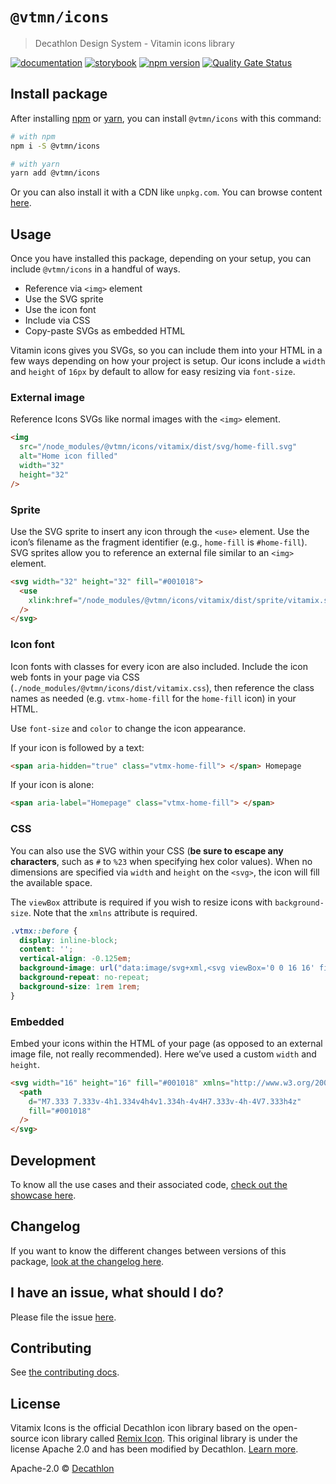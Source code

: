 # `@vtmn/icons`

> Decathlon Design System - Vitamin icons library

<a href="https://www.decathlon.design/726f8c765/p/91dc94-iconography"><img src="https://img.shields.io/badge/decathlon.design-docs-007dbc" alt="documentation" /></a>
<a href="https://decathlon.github.io/vitamin-web/@vtmn/showcase-icons"><img src="https://img.shields.io/badge/storybook-icons-295573?style=flat&logo=storybook" alt="storybook" /></a>
<a href="https://www.npmjs.com/package/@vtmn/icons"><img src="https://img.shields.io/npm/v/@vtmn/icons?style=flat&logo=npm" alt="npm version" /></a>
<a href="https://sonarcloud.io/dashboard?id=decathlon_vitamin-web_icons"><img src="https://sonarcloud.io/api/project_badges/measure?project=decathlon_vitamin-web_icons&metric=alert_status" alt="Quality Gate Status" /></a>

## Install package

After installing [npm](https://docs.npmjs.com/downloading-and-installing-node-js-and-npm) or [yarn](https://yarnpkg.com/en/docs/install), you can install `@vtmn/icons` with this command:

```sh
# with npm
npm i -S @vtmn/icons

# with yarn
yarn add @vtmn/icons
```

Or you can also install it with a CDN like `unpkg.com`. You can browse content [here](https://unpkg.com/@vtmn/icons/).

## Usage

Once you have installed this package, depending on your setup, you can include `@vtmn/icons` in a handful of ways.

- Reference via `<img>` element
- Use the SVG sprite
- Use the icon font
- Include via CSS
- Copy-paste SVGs as embedded HTML

Vitamin icons gives you SVGs, so you can include them into your HTML in a few ways depending on how your project is setup.
Our icons include a `width` and `height` of `16px` by default to allow for easy resizing via `font-size`.

### External image

Reference Icons SVGs like normal images with the `<img>` element.

```html
<img
  src="/node_modules/@vtmn/icons/vitamix/dist/svg/home-fill.svg"
  alt="Home icon filled"
  width="32"
  height="32"
/>
```

### Sprite

Use the SVG sprite to insert any icon through the `<use>` element. Use the icon’s filename as the fragment identifier (e.g., `home-fill` is `#home-fill`). SVG sprites allow you to reference an external file similar to an `<img>` element.

```html
<svg width="32" height="32" fill="#001018">
  <use
    xlink:href="/node_modules/@vtmn/icons/vitamix/dist/sprite/vitamix.svg#home-fill"
  />
</svg>
```

### Icon font

Icon fonts with classes for every icon are also included. Include the icon web fonts in your page via CSS (`./node_modules/@vtmn/icons/dist/vitamix.css`), then reference the class names as needed (e.g. `vtmx-home-fill` for the `home-fill` icon) in your HTML.

Use `font-size` and `color` to change the icon appearance.

If your icon is followed by a text:

```html
<span aria-hidden="true" class="vtmx-home-fill"> </span> Homepage
```

If your icon is alone:

```html
<span aria-label="Homepage" class="vtmx-home-fill"> </span>
```

### CSS

You can also use the SVG within your CSS (**be sure to escape any characters**, such as `#` to `%23` when specifying hex color values). When no dimensions are specified via `width` and `height` on the `<svg>`, the icon will fill the available space.

The `viewBox` attribute is required if you wish to resize icons with `background-size`. Note that the `xmlns` attribute is required.

```css
.vtmx::before {
  display: inline-block;
  content: '';
  vertical-align: -0.125em;
  background-image: url("data:image/svg+xml,<svg viewBox='0 0 16 16' fill='%23333' xmlns='http://www.w3.org/2000/svg'><path d="M7.3337.333v-4h1.334v4h4v1.334h-4v4h7.333v-4h-4v7.333h4z' fill='#001018'/></svg>');
  background-repeat: no-repeat;
  background-size: 1rem 1rem;
}
```

### Embedded

Embed your icons within the HTML of your page (as opposed to an external image file, not really recommended). Here we’ve used a custom `width` and `height`.

```html
<svg width="16" height="16" fill="#001018" xmlns="http://www.w3.org/2000/svg">
  <path
    d="M7.333 7.333v-4h1.334v4h4v1.334h-4v4H7.333v-4h-4V7.333h4z"
    fill="#001018"
  />
</svg>
```

## Development

To know all the use cases and their associated code, [check out the showcase here](https://decathlon.github.io/vitamin-web/@vtmn/showcase-icons).

## Changelog

If you want to know the different changes between versions of this package, [look at the changelog here](https://github.com/Decathlon/vitamin-web/blob/main/packages/sources/icons/CHANGELOG.md).

## I have an issue, what should I do?

Please file the issue [here](https://github.com/Decathlon/vitamin-web/issues/new).

## Contributing

See [the contributing docs](https://github.com/Decathlon/vitamin-web/blob/main/CONTRIBUTING.md).

## License

Vitamix Icons is the official Decathlon icon library based on the open-source icon library called [Remix Icon](https://remixicon.com/). This original library is under the license Apache 2.0 and has been modified by Decathlon. [Learn more](https://www.decathlon.design/726f8c765/p/76e6e0-vitamix-license).

Apache-2.0 © [Decathlon](https://github.com/Decathlon)
